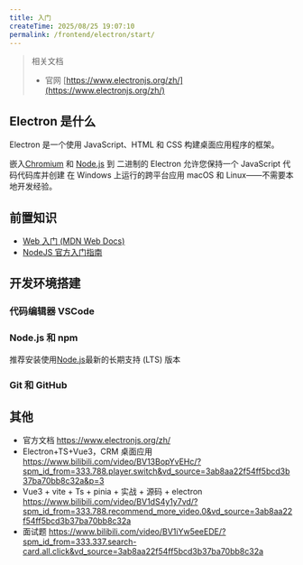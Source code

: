 ```yaml
---
title: 入门
createTime: 2025/08/25 19:07:10
permalink: /frontend/electron/start/
---
```


> 相关文档
>
> - 官网 [https://www.electronjs.org/zh/](https://www.electronjs.org/zh/)

## Electron 是什么

Electron 是一个使用 JavaScript、HTML 和 CSS 构建桌面应用程序的框架。

嵌入[Chromium](https://www.chromium.org/) 和 [Node.js](https://nodejs.org/) 到 二进制的 Electron 允许您保持一个 JavaScript 代码代码库并创建 在 Windows 上运行的跨平台应用 macOS 和 Linux——不需要本地开发经验。

## 前置知识

- [Web 入门 (MDN Web Docs)](https://developer.mozilla.org/en-US/docs/Learn/)
- [NodeJS 官方入门指南](https://nodejs.dev/en/learn/)

## 开发环境搭建

### 代码编辑器 VSCode

### Node.js 和 npm

推荐安装使用[Node.js](https://nodejs.org/en/download/)最新的长期支持 (LTS) 版本

### Git 和 GitHub

## 其他

- 官方文档 https://www.electronjs.org/zh/
- Electron+TS+Vue3，CRM 桌面应用 https://www.bilibili.com/video/BV13BopYvEHc/?spm_id_from=333.788.player.switch&vd_source=3ab8aa22f54ff5bcd3b37ba70bb8c32a&p=3
- Vue3 + vite + Ts + pinia + 实战 + 源码 + electron https://www.bilibili.com/video/BV1dS4y1y7vd/?spm_id_from=333.788.recommend_more_video.0&vd_source=3ab8aa22f54ff5bcd3b37ba70bb8c32a
- 面试题 https://www.bilibili.com/video/BV1iYw5eeEDE/?spm_id_from=333.337.search-card.all.click&vd_source=3ab8aa22f54ff5bcd3b37ba70bb8c32a

